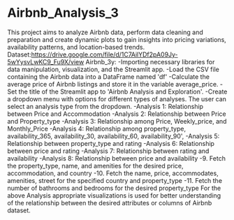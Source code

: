 # Airbnb_Analysis_3
This project aims to analyze Airbnb data, perform data cleaning and preparation and create dynamic plots to gain insights into pricing variations, availability patterns, and location-based trends.
Dataset:https://drive.google.com/file/d/1C7AilYDf2pA09Jy-5wYysvLwKC9_Fu9X/view
Airbnb_3y:
-Importing necessary libraries for data manipulation, visualization, and the Streamlit app.
-Load the CSV file containing the Airbnb data into a DataFrame named 'df'
-Calculate the average price of Airbnb listings and store it in the variable average_price.
-Set the title of the Streamlit app to 'Airbnb Analysis and Exploration'.
-Create a dropdown menu with options for different types of analyses. The user can select an analysis type from the dropdown.
  -Analysis 1: Relationship between Price and Accommodation
  -Analysis 2: Relationship between Price and Property_type
  -Analysis 3: Relationship among Price, Weekly_price, and Monthly_Price
  -Analysis 4: Relationship among property_type, availability_365, availability_30, availability_60, availability_90',
  -Analysis 5: Relationship between property_type and rating
  -Analysis 6: Relationship between price and rating
  -Analysis 7: Relationship between rating and availability
  -Analysis 8: Relationship between price and availability
  -9. Fetch the property_type, name, and amenities for the desired price, accommodation, and country
  -10. Fetch the name, price, accommodates, amenities, street for the specified country and property_type
  -11. Fetch the number of bathrooms and bedrooms for the desired property_type
For the above Analysis appropriate visualizations is used for better understanding of the relationship between the desired attributes or columns of Airbnb dataset.
